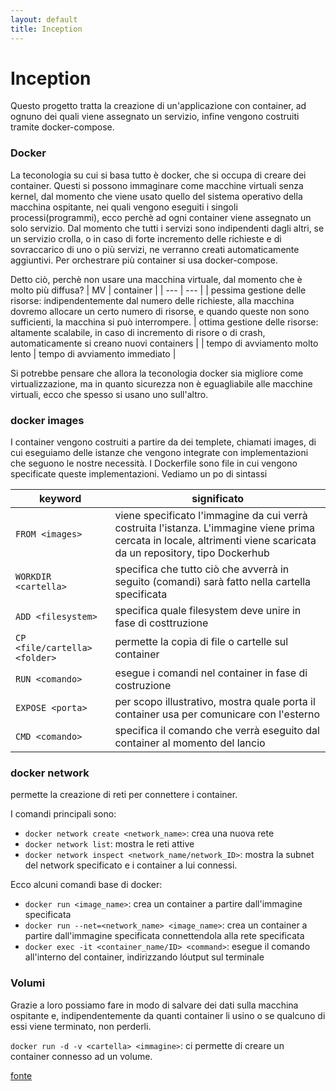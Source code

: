 ```yaml
---
layout: default
title: Inception
---
```


# Inception
Questo progetto tratta la creazione di un'applicazione con container, ad ognuno dei quali viene assegnato un servizio, infine vengono costruiti tramite docker-compose.

### Docker
La teconologia su cui si basa tutto è docker, che si occupa di creare dei container. Questi si possono immaginare come macchine virtuali senza kernel, dal momento che viene usato quello del sistema operativo della macchina ospitante, nei quali vengono eseguiti i singoli processi(programmi), ecco perchè ad ogni container viene assegnato un solo servizio.
Dal momento che tutti i servizi sono indipendenti dagli altri, se un servizio crolla, o in caso di forte incremento delle richieste e di sovraccarico di uno o più servizi, ne verranno creati automaticamente aggiuntivi.
Per orchestrare più container si usa docker-compose.

Detto ciò, perchè non usare una macchina virtuale, dal momento che è molto più diffusa?
| MV | container |
| --- | --- |
| pessima gestione delle risorse: indipendentemente dal numero delle richieste, alla macchina dovremo allocare un certo numero di risorse, e quando queste non sono sufficienti, la macchina si può interrompere. | ottima gestione delle risorse: altamente scalabile, in caso di incremento di risore o di crash, automaticamente si creano nuovi containers |
| tempo di avviamento molto lento | tempo di avviamento immediato |

Si potrebbe pensare che allora la teconologia docker sia migliore come virtualizzazione, ma in quanto sicurezza non è eguagliabile alle macchine virtuali, ecco che spesso si usano uno sull'altro.

### docker images
I container vengono costruiti a partire da dei templete, chiamati images, di cui eseguiamo delle istanze che vengono integrate con implementazioni che seguono le nostre necessità.
I Dockerfile sono file in cui vengono specificate queste implementazioni. Vediamo un po di sintassi

| keyword | significato |
| --- | --- |
| `FROM <images>` | viene specificato l'immagine da cui verrà costruita l'istanza. L'immagine viene prima cercata in locale, altrimenti viene scaricata da un repository, tipo Dockerhub |
| `WORKDIR <cartella>` | specifica che tutto ciò che avverrà in seguito (comandi) sarà fatto nella cartella specificata |
| `ADD <filesystem>` | specifica quale filesystem deve unire in fase di costtruzione |
| `CP <file/cartella> <folder>` | permette la copia di file o cartelle sul container |
| `RUN <comando>` | esegue i comandi nel container in fase di costruzione |
| `EXPOSE <porta>` | per scopo illustrativo, mostra quale porta il container usa per comunicare con l'esterno |
| `CMD <comando>`  | specifica il comando che verrà eseguito dal container al momento del lancio |
  
### docker network
permette la creazione di reti per connettere i container. 

I comandi principali sono:
- `docker network create <network_name>`: crea una nuova rete 
- `docker network list`: mostra le reti attive
- `docker network inspect <network_name/network_ID>`: mostra la subnet del network specificato e i container a lui connessi.
  
Ecco alcuni comandi base di docker:
- `docker run <image_name>`: crea un container a partire dall'immagine specificata
- `docker run --net=<network_name> <image_name>`: crea un container a partire dall'immagine specificata connettendola alla rete specificata
- `docker exec -it <container_name/ID> <command>`: esegue il comando all'interno del container, indirizzando lóutput sul terminale
  
### Volumi
Grazie a loro possiamo fare in modo di salvare dei dati sulla macchina ospitante e, indipendentemente da quanti container li usino o se qualcuno di essi viene terminato, non perderli.
  
`docker run -d -v <cartella> <immagine>`: ci permette di creare un container connesso ad un volume.
  
[fonte](https://www.freecodecamp.org/news/comprehensive-introductory-guide-to-docker-vms-and-containers-4e42a13ee103/)
